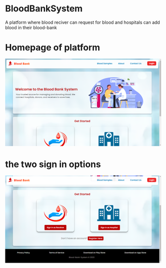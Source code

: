 # BloodBankSystem
A platform where blood reciver can request for blood and hospitals can add blood in their blood-bank

# Homepage of platform
![Alt text](image-1.png)

# the two sign in options
![Alt text](image.png)